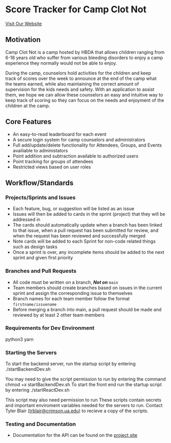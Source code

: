 # Score Tracker for Camp Clot Not

[Visit Our Website](https://tessa-hudson.github.io/Capstone_Fall2021/)

## Motivation

Camp Clot Not is a camp hosted by HBDA that allows children ranging from 6-18 years old who suffer from various bleeding disorders to enjoy a camp experience they normally would not be able to enjoy.

During the camp, counselors hold activities for the children and keep track of scores over the week to announce at the end of the camp what the teams earned, while also maintaining the correct amount of supervision for the kids needs and safety.
With an application to assist them, we hope we can allow these counselors an easy and intuitive way to keep track of scoring so they can focus on the needs and enjoyment of the children at the camp.​

## Core Features

- An easy-to-read leaderboard for each event
- A secure login system for camp counselors and administrators
- Full add/update/delete functionality for Attendees, Groups, and Events availiable to administators
- Point addition and subtraction available to authorized users
- Point tracking for groups of attendees
- Restricted views based on user roles

## Workflow/Standards

### Projects/Sprints and Issues

- Each feature, bug, or suggestion will be listed as an issue
- Issues will then be added to cards in the sprint (project) that they will be addressed in
- The cards should automatically update when a branch has been linked to that issue, when a pull request has been submitted for review, and when the request has been reviewed and successfully merged
- Note cards will be added to each Sprint for non-code related things such as design tasks
- Once a sprint is over, any incomplete items should be added to the next sprint and given first priority

### Branches and Pull Requests

- All code must be written on a branch, **_Not on_** `main`
- Team members should create branches based on issues in the current sprint and assign the corresponding issue to themselves
- Branch names for each team member follow the format `firstname/issuename`
- Before merging a branch into main, a pull request should be made and reviewed by at least 2 other team members

### Requirements for Dev Environment

python3
yarn

### Starting the Servers

To start the backend server, run the startup script by entering ./startBackendDev.sh

You may need to give the script permission to run by entering the command chmod +x startBackendDev.sh
To start the front end run the startup script by entering ./startReactDev.sh

This script may also need permission to run
These scripts contain secrets and important enviroment variables needed for the servers to run. Contact Tyler Blair (trblair@crimson.ua.edu) to recieve a copy of the scripts.

### Testing and Documentation

- Documentation for the API can be found on the [project site](https://tessa-hudson.github.io/Capstone_Fall2021/api/)
